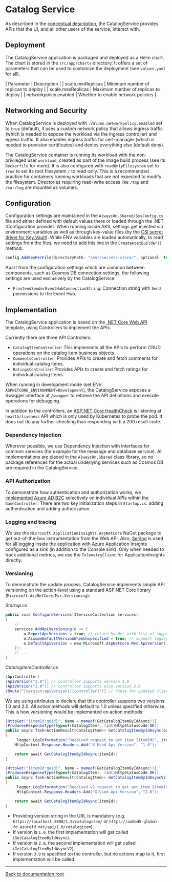 # Catalog Service

As described in the [conceptual description](/docs/reference-implementation/AppDesign-Application-Design.md), the CatalogService provides APIs that the UI, and all other users of the service, interact with.

## Deployment

The CatalogService application is packaged and deployed as a Helm chart. The chart is stored in the `src/app/charts` directory. It offers a set of parameters that can be used to customize the deployment (see `values.yaml` for all).

| Parameter | Description |
| scale.minReplicas | Minimum number of replicas to deploy |
| scale.maxReplicas | Maximum number of replicas to deploy |
| networkpolicy.enabled | Whether to enable network policies |

## Networking and Security

When CatalogService is deployed with `.Values.networkpolicy.enabled` set to `true` (default), it uses a custom network policy that allows ingress traffic (which is needed to expose the workload via the Ingress controller) and egress traffic. It also enables ingress traffic for cert-manager (which is needed to provision certificates) and denies everything else (default deny).

The CatalogService container is running its workload with the non-privileged user `workload`, created as part of the image build process (see its `Dockerfile` for more). It is also configured with `readOnlyFilesystem` set to `true` to set its root filesystem `/` to read-only. This is a recommended practice for containers running workloads that are not expected to modify the filesystem. Directories requiring read-write access like `/tmp` and `/var/log` are mounted as volumes.

## Configuration

Configuration settings are maintained in the `AlwaysOn.Shared/SysConfig.cs` file and either defined with default values there or loaded through the .NET IConfiguration provider. When running inside AKS, settings get injected via environment variables as well as through key-value files (by the [CSI secret driver for Key Vault](/src/config/charts/csi-secrets-driver)). While ENV variables are loaded automatically, to read settings from the files, we need to add this line in the `CreateHostBuilder()` method:

```csharp
config.AddKeyPerFile(directoryPath: "/mnt/secrets-store/", optional: true, reloadOnChange: true);
```

Apart from the configuration settings which are common between components, such as Cosmos DB connection settings, the following settings are used exclusively by the CatalogService:

- `FrontendSenderEventHubConnectionString`: Connection string with `Send` permissions to the Event Hub.

## Implementation

The CatalogService application is based on the [.NET Core Web API](https://docs.microsoft.com/aspnet/core/web-api/?view=aspnetcore-5.0) template, using Controllers to implement the APIs.

Currently there are three API Controllers:

- `CatalogItemController`: This implements all the APIs to perform CRUD operations on the catalog item business objects.
- `CommentsController`: Provides APIs to create and fetch comments for individual catalog items.
- `RatingsController`: Provides APIs to create and fetch ratings for individual catalog items.

When running in development mode (set ENV `ASPNETCORE_ENVIRONMENT=Development`), the CatalogService exposes a Swagger interface at `/swagger` to retrieve the API definitions and execute operations for debugging.

In addition to the controllers, an [ASP.NET Core HealthCheck](https://docs.microsoft.com/aspnet/core/host-and-deploy/health-checks) is listening at `health/liveness` API which is only used by Kubernetes to probe the pod. It does not do any further checking than responding with a 200 result code.

### Dependency Injection

Wherever possible, we use Dependency Injection with interfaces for common services (for example for the message and database service). All implementations are placed in the `AlwaysOn.Shared` class library, so no package references for the actual underlying services such as Cosmos DB are required in the CatalogService.

### API Authorization

To demonstrate how authentication and authorization works, we [implemented Azure AD B2C](/docs/reference-implementation/AppDesign-Application-Design.md#Authentication) selectively on individual APIs within the `GameController`. There are two key initialization steps in `Startup.cs`: adding authentication and adding authorization.

### Logging and tracing

We use the `Microsoft.ApplicationInsights.AspNetCore` NuGet package to get out-of-the-box instrumentation from the Web API. Also, [Serilog](https://github.com/serilog/serilog-extensions-logging) is used for all logging inside the application with Azure Application Insights configured as a sink (in addition to the Console sink). Only when needed to track additional metrics, we use the `TelemetryClient` for ApplicationInsights directly.

### Versioning

To demonstrate the update process, CatalogService implements simple API versioning on the action-level using a standard ASP.NET Core library (`Microsoft.AspNetCore.Mvc.Versioning`).

*Startup.cs*

```csharp
public void ConfigureServices(IServiceCollection services)
{
    // ...
    services.AddApiVersioning(o => {
        o.ReportApiVersions = true; // return header with list of supported versions
        o.AssumeDefaultVersionWhenUnspecified = true; // support legacy clients
        o.DefaultApiVersion = new Microsoft.AspNetCore.Mvc.ApiVersion(1, 0); // default to "1.0"
    });
    // ...
}
```

*CatalogItemController.cs*

```csharp
[ApiController]
[ApiVersion("1.0")] // controller supports version 1.0
[ApiVersion("2.0")] // controller supports also version 2.0
[Route("{version:apiVersion}/[controller]")] // route for updated clients with version: /1.0/game/
```

We are using attributes to declare that this controller supports two versions: 1.0 and 2.0. All action methods will default to 1.0 unless specified otherwise. This is how versioning would be implemented on action methods:

```csharp
[HttpGet("{itemId:guid}", Name = nameof(GetCatalogItemByIdAsync))]
[ProducesResponseType(typeof(CatalogItem), (int)HttpStatusCode.OK)]
public async Task<ActionResult<CatalogItem>> GetCatalogItemByIdAsync(Guid itemId)
{
    _logger.LogInformation("Received request to get item {itemId}", itemId);
    HttpContext.Response.Headers.Add("X-Used-Api-Version", "1.0");

    return await GetCatalogItemByIdAsync(itemId);
}

[HttpGet("{itemId:guid}", Name = nameof(GetCatalogItemByIdAsync))]
[ProducesResponseType(typeof(CatalogItem), (int)HttpStatusCode.OK)]
public async Task<ActionResult<CatalogItem>> GetCatalogItemByIdAsyncV2(Guid itemId)
{
    _logger.LogInformation("Received v2 request to get get item {itemId}", itemId);
     HttpContext.Response.Headers.Add("X-Used-Api-Version", "2.0");

    return await GetCatalogItemByIdAsync(itemId);
}
```

- Providing version string in the URL is mandatory (e.g. `https://localhost:5000/1.0/catalogitem/` or `https://ao6bd5-global-fd.azurefd.net/api/1.0/catalogitem`).
- If version is `1.0`, the first implementation will get called (`GetCatalogItemByIdAsync`).
- If version is `2.0`, the second implementation will get called (`GetCatalogItemByIdAsyncV2`).
- If version `3.0` is specified on the controller, but no actions map to it, first implementation will be called.

---

[Back to documentation root](/docs/README.md)
